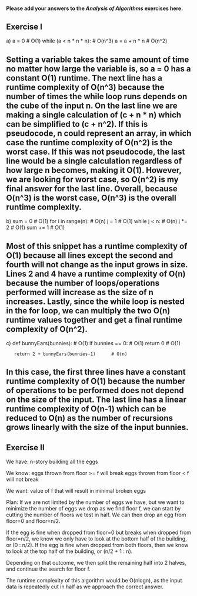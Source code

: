 #### Please add your answers to the ***Analysis of  Algorithms*** exercises here.

## Exercise I

a) a = 0                     # O(1)
   while (a < n * n * n):    # O(n^3)
       a = a + n * n         # O(n^2)

## Setting a variable takes the same amount of time no matter how large the variable is, so a = 0 has a constant O(1) runtime. The next line has a runtime complexity of O(n^3) because the number of times the while loop runs depends on the cube of the input n. On the last line we are making a single calculation of (c + n * n) which can be simplified to (c + n^2). If this is pseudocode, n could represent an array, in which case the runtime complexity of O(n^2) is the worst case. If this was not pseudocode, the last line would be a single calculation regardless of how large n becomes, making it O(1). However, we are looking for worst case, so O(n^2) is my final answer for the last line. Overall, because O(n^3) is the worst case, O(n^3) is the overall runtime complexity. 

b) sum = 0              # O(1)
   for i in range(n):   # O(n)
       j = 1            # O(1)
       while j < n:     # O(n)
           j *= 2       # O(1)
           sum += 1     # O(1)

## Most of this snippet has a runtime complexity of O(1) because all lines except the second and fourth will not change as the input grows in size. Lines 2 and 4 have a runtime complexity of O(n) because the number of loops/operations performed will increase as the size of n increases. Lastly, since the while loop is nested in the for loop, we can multiply the two O(n) runtime values together and get a final runtime complexity of O(n^2).

c) def bunnyEars(bunnies):                  # O(1)
       if bunnies == 0:                     # O(1)
           return 0                         # O(1)

       return 2 + bunnyEars(bunnies-1)      # O(n)

## In this case, the first three lines have a constant runtime complexity of O(1) because the number of operations to be performed does not depend on the size of the input. The last line has a linear runtime complexity of O(n-1) which can be reduced to O(n) as the number of recursions grows linearly with the size of the input bunnies.




## Exercise II

We have:
n-story building
all the eggs

We know:
eggs thrown from floor >= f will break
eggs thrown from floor < f will not break

We want:
value of f that will result in minimal broken eggs

Plan:
If we are not limited by the number of eggs we have, but we want to minimize the number of eggs we drop as we find floor f, we can start by cutting the number of floors we test in half. We can then drop an egg from floor=0 and floor=n/2. 

If the egg is fine when dropped from floor=0 but breaks when dropped from floor=n/2, we know we only have to look at the bottom half of the building, or (0 : n/2). If the egg is fine when dropped from both floors, then we know to look at the top half of the building, or (n/2 + 1 : n).

Depending on that outcome, we then split the remaining half into 2 halves, and continue the search for floor f.

The runtime complexity of this algorithm would be O(nlogn), as the input data is repeatedly cut in half as we approach the correct answer.